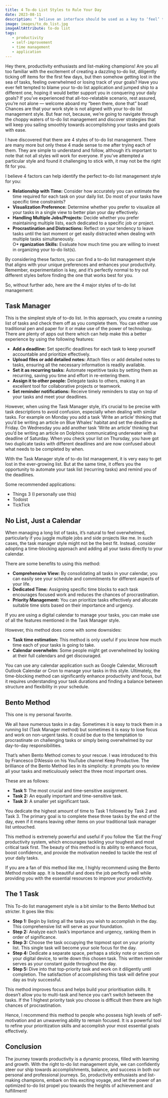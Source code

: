 ```yaml
---
title: 4 To-do List Styles to Rule Your Day
date: 2023-08-11
description: " believe an interface should be used as a key to ‘feel’ the system rather than merely a way to work with it. Over the years, many tech giants have spent billions of dollars on hiring psychologists, scientists and techies to build the best user experience (UX) for their customers. Just in case you are wondering, this is NOT a script for Apple’s next iPhone release. I am not that lucky — yet."
image: images/to_do_list.jpg
imageAltAttribute: to-do list
tags:
   - productivity
   - self-improvement 
   - time management
   - application
---
```

Hey there, productivity enthusiasts and list-making champions! Are you all too familiar with the excitement of creating a dazzling to-do list, diligently ticking off items for the first few days, but then somehow getting lost in the sea of tasks, feeling overwhelmed or losing track of your goals? Have you ever felt tempted to blame your to-do list application and jumped ship to a different one, hoping it would better support you in conquering your daily goals? If you’ve experienced that all-too-relatable scenario, rest assured, you’re not alone — welcome aboard my “been there, done that” boat! Chances are that your work style is not aligned with your to-do list management style. But fear not, because, we’re going to navigate through the choppy waters of to-do list management and discover strategies that will keep you sailing smoothly towards accomplishing your tasks and goals with ease.

I have discovered that there are 4 styles of to-do list management. There are many more but only these 4 made sense to me after trying each of them. They are simple to understand and follow, although it’s important to note that not all styles will work for everyone. If you’ve attempted a particular style and found it challenging to stick with, it may not be the right fit for you.

I believe 4 factors can help identify the perfect to-do list management style for you:
* **Relationship with Time:** Consider how accurately you can estimate the time required for each task on your daily list. Do most of your tasks have specific time constraints?  
* **Visualization Preference:** Determine whether you prefer to visualize all your tasks in a single view to better plan your day effectively.  
* **Handling Multiple Jobs/Projects:** Decide whether you prefer maintaining multiple lists, each dedicated to a specific job or project.  
* **Procrastination and Distractions:** Reflect on your tendency to leave tasks until the last moment or get easily distracted when dealing with multiple tasks simultaneously.  
O* **rganization Skills:** Evaluate how much time you are willing to invest in organizing your to-do list(s).  

By considering these factors, you can find a to-do list management style that aligns with your unique preferences and enhances your productivity. Remember, experimentation is key, and it’s perfectly normal to try out different styles before finding the one that works best for you.

So, without further ado, here are the 4 major styles of to-do list management:

## Task Manager
This is the simplest style of to-do list. In this approach, you create a running list of tasks and check them off as you complete them. You can either use traditional pen and paper for it or make use of the power of technology.  
There are plenty of apps out there which can help make this a better experience by using the following features:  
* **Add a deadline:** Set specific deadlines for each task to keep yourself accountable and prioritize effectively.
* **Upload files or add detailed notes:** Attach files or add detailed notes to tasks, ensuring all the necessary information is readily available.  
* **Set it as recurring tasks:** Automate repetitive tasks by setting them as recurring, saving you time and effort in re-entering them.
* **Assign it to other people:** Delegate tasks to others, making it an excellent tool for collaborative projects or teamwork.
* **Set reminder notifications:** Receive timely reminders to stay on top of your tasks and meet your deadlines.

However, when using the Task Manager style, it’s crucial to be precise with task descriptions to avoid confusion, especially when dealing with similar tasks. For example on Monday you add a task ‘Write an article’ thinking that you’d be writing an article on Blue Whales’ habitat and set the deadline as Friday. On Wednesday you add another task ‘Write an article’ thinking that you’d be writing an article on Dolphins communicating underwater with a deadline of Saturday. When you check your list on Thursday, you have got two duplicate tasks with different deadlines and are now confused about what needs to be completed by when.

With the Task Manager style of to-do list management, it is very easy to get lost in the ever-growing list. But at the same time, it offers you the opportunity to automate your task list (recurring tasks) and remind you of the deadlines.

Some recommended applications:
* Things 3 (I personally use this)
* Todoist
* TickTick

## No List, Just a Calendar
When managing a long list of tasks, it’s natural to feel overwhelmed, particularly if you juggle multiple jobs and side projects like me. In such cases, the task manager style might not be the best fit. Instead, consider adopting a time-blocking approach and adding all your tasks directly to your calendar.

There are some benefits to using this method:
* **Comprehensive View:** By consolidating all tasks in your calendar, you can easily see your schedule and commitments for different aspects of your life.
* **Dedicated Time:** Assigning specific time blocks to each task encourages focused work and reduces the chances of procrastination.
* **Priority Management:** You can prioritize tasks effectively and allocate suitable time slots based on their importance and urgency.

If you are using a digital calendar to manage your tasks, you can make use of all the features mentioned in the Task Manager style.

However, this method does come with some downsides:
* **Task time estimation:** This method is only useful if you know how much time each of your tasks is going to take.
* **Calendar overwhelm:** Some people might get overwhelmed by looking at their full calendars and get discouraged.

You can use any calendar application such as Google Calendar, Microsoft Outlook Calendar or Cron to manage your tasks in this style.
Ultimately, the time-blocking method can significantly enhance productivity and focus, but it requires understanding your task durations and finding a balance between structure and flexibility in your schedule.

## Bento Method
This one is my personal favorite.

We all have numerous tasks in a day. Sometimes it is easy to track them in a running list (Task Manager method) but sometimes it is easy to lose focus and work on non-urgent tasks. It could be due to the temptation to procrastinate on challenging tasks or simply being overwhelmed by our day-to-day responsibilities.

That’s when Bento Method comes to your rescue. I was introduced to this by Francesco D’Alessio on his YouTube channel Keep Productive. The brilliance of the Bento Method lies in its simplicity: it prompts you to review all your tasks and meticulously select the three most important ones.

These are as follows:
* **Task 1:** The most crucial and time-sensitive assignment.
* **Task 2:** An equally important and time-sensitive task.
* **Task 3:** A smaller yet significant task.

You dedicate the highest amount of time to Task 1 followed by Task 2 and Task 3. The primary goal is to complete these three tasks by the end of the day, even if it means leaving other items on your traditional task manager list untouched.

This method is extremely powerful and useful if you follow the ‘Eat the Frog’ productivity system, which encourages tackling your toughest and most critical task first. The beauty of this method is its ability to enhance focus, boost confidence, and provide the motivation needed to tackle the rest of your daily tasks.

If you are a fan of this method like me, I highly recommend using the Bento Method mobile app. It is beautiful and does the job perfectly well while providing you with the essential resources to improve your productivity.

## The 1 Task
This To-do list management style is a bit similar to the Bento Method but stricter. It goes like this:
* **Step 1:** Begin by listing all the tasks you wish to accomplish in the day. This comprehensive list will serve as your foundation.
* **Step 2:** Analyze each task’s importance and urgency, ranking them in order of significance.
* **Step 3:** Choose the task occupying the topmost spot on your priority list. This single task will become your sole focus for the day.
* **Step 4:** Dedicate a separate space, perhaps a sticky note or section on your digital device, to write down this chosen task. This written reminder serves as your constant guide throughout the day.
* **Step 5:** Dive into that top-priority task and work on it diligently until completion. The satisfaction of accomplishing this task will define your day as truly successful.

This method improves focus and helps build your prioritisation skills. It doesn’t allow you to multi-task and hence you can’t switch between the tasks. If the 1 highest priority task you choose is difficult then there are high chances of procrastination.

Hence, I recommend this method to people who possess high levels of self-motivation and an unwavering ability to remain focused. It is a powerful tool to refine your prioritization skills and accomplish your most essential goals effectively.

## Conclusion
The journey towards productivity is a dynamic process, filled with learning and growth. With the right to-do list management style, we can confidently steer our ship towards accomplishments, balance, and success in both our personal and professional journeys. So, productivity enthusiasts and list-making champions, embark on this exciting voyage, and let the power of an optimized to-do list propel you towards the heights of achievement and fulfillment!